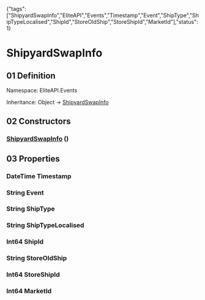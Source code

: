 {"tags":["ShipyardSwapInfo","EliteAPI","Events","Timestamp","Event","ShipType","ShipTypeLocalised","ShipId","StoreOldShip","StoreShipId","MarketId"],"status":1}

# ShipyardSwapInfo

## 01 Definition

Namespace: <span class='code'>EliteAPI.Events</span>

Inheritance: <span class='code'>Object</span> → <span class='code'>[ShipyardSwapInfo](../../EliteAPI/Events/ShipyardSwapInfo.html)</span>

## 02 Constructors

### <span class='code'>[ShipyardSwapInfo](../../EliteAPI/Events/ShipyardSwapInfo.html)</span> ()

## 03 Properties

### <span class='code'>DateTime</span> Timestamp

### <span class='code'>String</span> Event

### <span class='code'>String</span> ShipType

### <span class='code'>String</span> ShipTypeLocalised

### <span class='code'>Int64</span> ShipId

### <span class='code'>String</span> StoreOldShip

### <span class='code'>Int64</span> StoreShipId

### <span class='code'>Int64</span> MarketId

